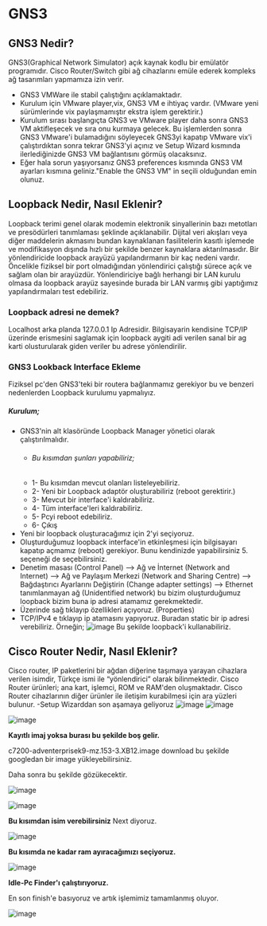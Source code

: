 # GNS3


## GNS3 Nedir?
GNS3(Graphical Network Simulator) açık kaynak kodlu bir emülatör  programıdır. Cisco Router/Switch gibi ağ cihazlarını emüle ederek kompleks ağ tasarımları yapmamıza izin verir.
-  GNS3 VMWare ile stabil çalıştığını açıklamaktadır.
-  Kurulum için VMware player,vix, GNS3 VM e ihtiyaç vardır. (VMware yeni sürümlerinde vix paylaşmamıştır ekstra işlem gerektirir.)
-  Kurulum sırası başlangıçta GNS3 ve VMware player daha sonra GNS3 VM aktifleşecek ve sıra onu kurmaya gelecek. Bu işlemlerden sonra GNS3 VMware'i bulamadığını söyleyecek GNS3yi kapatıp VMware vix'i çalıştırdıktan sonra tekrar GNS3'yi açınız ve Setup Wizard kısmında ilerlediğinizde GNS3 VM bağlantısını görmüş olacaksınız.
-  Eğer hala sorun yaşıyorsanız GNS3 preferences kısmında GNS3 VM ayarları kısmına geliniz."Enable the GNS3 VM" in seçili olduğundan emin olunuz.

## Loopback Nedir, Nasıl Eklenir?
 
 Loopback terimi genel olarak modemin elektronik sinyallerinin bazı metotları ve presödürleri tanımlaması şeklinde açıklanabilir. Dijital veri akışları veya diğer maddelerin akmasını bundan kaynaklanan fasilitelerin kasıtlı işlemede ve modifikasyon dışında hızlı bir şekilde benzer kaynaklara aktarılmasıdır.
 Bir yönlendiricide loopback arayüzü yapılandırmanın bir kaç nedeni vardır. Öncelikle fiziksel bir port olmadığından yönlendirici çalıştığı sürece açık ve sağlam olan bir arayüzdür. Yönlendiriciye bağlı herhangi bir LAN kurulu olmasa da loopback arayüz sayesinde burada bir LAN varmış gibi yaptığımız yapılandırmaları test edebiliriz. 
 
 ### Loopback adresi ne demek?
Localhost arka planda 127.0.0.1 Ip Adresidir. Bilgisayarin kendisine TCP/IP üzerinde erismesini saglamak için loopback aygiti adi verilen sanal bir ag karti olusturularak giden veriler bu adrese yönlendirilir.

### GNS3 Lookback Interface Ekleme
 Fiziksel pc'den GNS3'teki bir routera bağlanmamız gerekiyor bu ve benzeri nedenlerden Loopback kurulumu yapmalıyız. 
##### Kurulum;
 - GNS3'nin alt klasöründe Loopback Manager yönetici olarak çalıştırılmalıdır.
   - ###### Bu kısımdan şunları yapabiliriz;
   - 1- Bu kısımdan mevcut olanları listeleyebiliriz.
   - 2- Yeni bir Loopback adaptör oluşturabiliriz (reboot gerektirir.)
   - 3- Mevcut bir interface'i kaldırabiliriz.
   - 4- Tüm interface'leri kaldırabiliriz.
   - 5- Pcyi reboot edebiliriz.
   - 6- Çıkış
- Yeni bir loopback oluşturacağımız için 2'yi seçiyoruz.
- Oluşturduğumuz loopback interface'in etkinleşmesi için bilgisayarı kapatıp açmamız (reboot) gerekiyor. Bunu kendinizde yapabilirsiniz 5. seçeneği de seçebilirsiniz.
- Denetim masası (Control Panel) --> Ağ ve İnternet (Network and Internet) --> Ağ ve Paylaşım Merkezi (Network and Sharing Centre) --> Bağdaştırıcı Ayarlarını Değiştirin (Change adapter settings) --> Ethernet tanımlanmayan ağ (Unidentified network) bu bizim oluşturduğumuz loopback bizim buna ip adresi atamamız gerekmektedir.
- Üzerinde sağ tıklayıp özellikleri açıyoruz. (Properties)
- TCP/IPv4 e tıklayıp ip atamasını yapıyoruz. Buradan static bir ip adresi verebiliriz. Örneğin;
 ![image](https://user-images.githubusercontent.com/45692102/127765481-ddeea883-659e-4b1b-84a9-44cbcd8b8786.png)
Bu şekilde loopback'i kullanabiliriz.
 
 
 ## Cisco Router Nedir, Nasıl Eklenir?
 Cisco router, IP paketlerini bir ağdan diğerine taşımaya yarayan cihazlara verilen isimdir, Türkçe ismi ile “yönlendirici” olarak bilinmektedir. Cisco Router ürünleri; ana kart, işlemci, ROM ve RAM'den oluşmaktadır. Cisco Router cihazlarının diğer ürünler ile iletişim kurabilmesi için ara yüzleri bulunur.
 -Setup Wizarddan son aşamaya geliyoruz
 ![image](https://user-images.githubusercontent.com/45692102/127766096-03ce7b53-5348-4eea-a134-0b0c5230a768.png)
![image](https://user-images.githubusercontent.com/45692102/127766116-1d05ffc0-f7fe-4380-85ed-49db8a999f7b.png)

![image](https://user-images.githubusercontent.com/45692102/127766136-e71d5fc4-93a3-4e73-882c-dea3d4302c82.png)

**Kayıtlı imaj yoksa burası bu şekilde boş gelir.**

c7200-adventerprisek9-mz.153-3.XB12.image download bu şekilde googledan bir image yükleyebilirsiniz.

Daha sonra bu şekilde gözükecektir.

![image](https://user-images.githubusercontent.com/45692102/127766293-d44122b0-91f5-48fa-b2b7-142e026aaf15.png)

![image](https://user-images.githubusercontent.com/45692102/127766335-a6a5568d-af15-47a0-9cb4-80ea4aca1743.png)

**Bu kısımdan isim verebilirsiniz** Next diyoruz.

![image](https://user-images.githubusercontent.com/45692102/127766360-768048b9-1a22-49b7-9d9d-14c7fd7769ff.png)

**Bu kısımda ne kadar ram ayıracağımızı seçiyoruz.**

![image](https://user-images.githubusercontent.com/45692102/127766412-3ee7f997-8051-47ca-a713-ecc6d7f722fa.png)

**Idle-Pc Finder'ı çalıştırıyoruz.**

En son finish'e basıyoruz ve artık işlemimiz tamamlanmış oluyor.

![image](https://user-images.githubusercontent.com/45692102/127766465-d0c789c5-a339-4a65-ae28-ff54dcc6228d.png)









